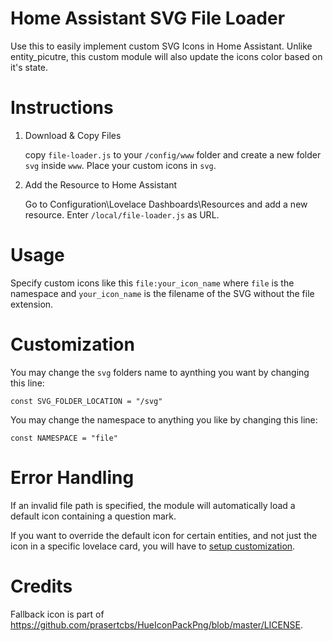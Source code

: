 # Home Assistant SVG File Loader

Use this to easily implement custom SVG Icons in Home Assistant. Unlike entity_picutre, this custom module will also update the icons color based on it's state.

# Instructions

1. Download & Copy Files

    copy ```file-loader.js``` to your ```/config/www``` folder and create a new folder ```svg``` inside ```www```. 
    Place your custom icons in ```svg```.

2. Add the Resource to Home Assistant

    Go to Configuration\Lovelace Dashboards\Resources and add a new resource. Enter ```/local/file-loader.js``` as URL.

# Usage

Specify custom icons like this ```file:your_icon_name``` where ```file``` is the namespace and ```your_icon_name``` is the filename of the SVG without the file extension.

# Customization

You may change the ```svg``` folders name to aynthing you want by changing this line:
```
const SVG_FOLDER_LOCATION = "/svg"
```

You may change the namespace to anything you like by changing this line:
```
const NAMESPACE = "file"
```

# Error Handling

If an invalid file path is specified, the module will automatically load a default icon containing a question mark.

If you want to override the default icon for certain entities, and not just the icon in a specific lovelace card, you will have to [setup customization](https://www.home-assistant.io/docs/configuration/customizing-devices/).

# Credits
Fallback icon is part of https://github.com/prasertcbs/HueIconPackPng/blob/master/LICENSE.

